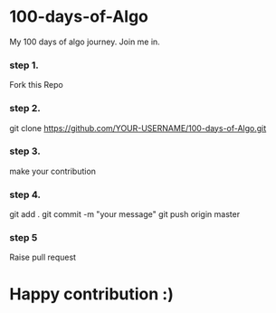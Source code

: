 # 100-days-of-Algo
My 100 days of algo journey. Join me in.
### step 1.
 Fork this Repo
### step 2.
 git clone https://github.com/YOUR-USERNAME/100-days-of-Algo.git
### step 3. 
 make your contribution
### step 4.
  git add .
  git commit -m "your message"
  git push origin master
### step 5 
  Raise pull request
# Happy contribution :)
